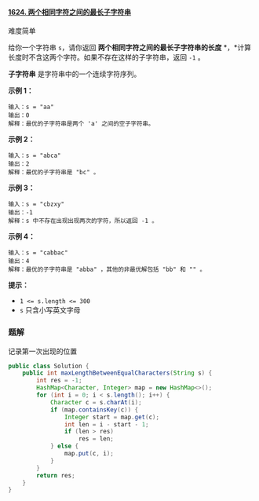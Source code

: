 #### [1624. 两个相同字符之间的最长子字符串](https://leetcode.cn/problems/largest-substring-between-two-equal-characters/)

难度简单

给你一个字符串 `s`，请你返回 **两个相同字符之间的最长子字符串的长度** *，*计算长度时不含这两个字符。如果不存在这样的子字符串，返回 `-1` 。

**子字符串** 是字符串中的一个连续字符序列。

 

**示例 1：**

```
输入：s = "aa"
输出：0
解释：最优的子字符串是两个 'a' 之间的空子字符串。
```

**示例 2：**

```
输入：s = "abca"
输出：2
解释：最优的子字符串是 "bc" 。
```

**示例 3：**

```
输入：s = "cbzxy"
输出：-1
解释：s 中不存在出现出现两次的字符，所以返回 -1 。
```

**示例 4：**

```
输入：s = "cabbac"
输出：4
解释：最优的子字符串是 "abba" ，其他的非最优解包括 "bb" 和 "" 。
```

 

**提示：**

- `1 <= s.length <= 300`
- `s` 只含小写英文字母

### 题解

记录第一次出现的位置
```java
public class Solution {
    public int maxLengthBetweenEqualCharacters(String s) {
        int res = -1;
        HashMap<Character, Integer> map = new HashMap<>();
        for (int i = 0; i < s.length(); i++) {
            Character c = s.charAt(i);
            if (map.containsKey(c)) {
                Integer start = map.get(c);
                int len = i - start - 1;
                if (len > res)
                    res = len;
            } else {
                map.put(c, i);
            }
        }
        return res;
    }
}

```



